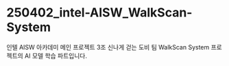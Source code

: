 # 250402_intel-AISW_WalkScan-System

인텔 AISW 아카데미 메인 프로젝트 3조 신나게 걷는 도비 팀 WalkScan System 프로젝트의 AI 모델 학습 파트입니다.




